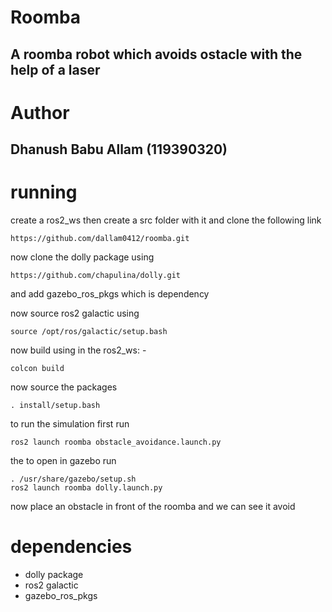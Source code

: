 # Roomba
## A roomba robot which avoids ostacle with the help of a laser 
# Author
## Dhanush Babu Allam (119390320)

# running

create a ros2_ws then create a src folder with it and clone the following link

```
https://github.com/dallam0412/roomba.git
```

now clone the dolly package using

```
https://github.com/chapulina/dolly.git
```
and add gazebo_ros_pkgs which is dependency

now source ros2 galactic using

```
source /opt/ros/galactic/setup.bash
```

now build using in the ros2_ws: -

```
colcon build
```
now source the packages

```
. install/setup.bash
```

to run the simulation first run

```
ros2 launch roomba obstacle_avoidance.launch.py
```
the to open in gazebo run 

```
. /usr/share/gazebo/setup.sh
ros2 launch roomba dolly.launch.py
```
now place an obstacle in front of the roomba and we can see it avoid

# dependencies
* dolly package
* ros2 galactic
* gazebo_ros_pkgs

